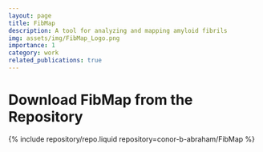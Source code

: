 ```yaml
---
layout: page
title: FibMap
description: A tool for analyzing and mapping amyloid fibrils
img: assets/img/FibMap_Logo.png
importance: 1
category: work
related_publications: true
---
```


# Download FibMap from the Repository
<div class="repositories d-flex flex-wrap flex-md-row flex-column justify-content-between align-items-center">
    {% include repository/repo.liquid repository=conor-b-abraham/FibMap %}
</div>
